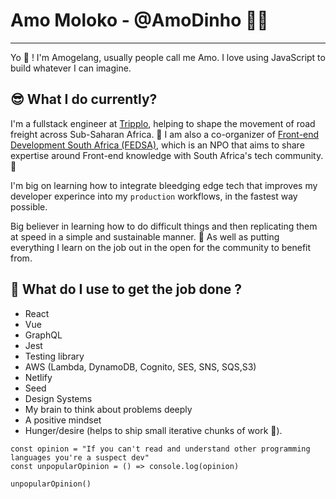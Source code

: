 # Amo Moloko - @AmoDinho 🧜‍♂️

<hr/>

Yo 🤙 ! I'm Amogelang, usually people call me Amo. I love using JavaScript to build whatever I can imagine.

## 😎 What I do currently?

I'm a fullstack engineer at [Tripplo](https://tripplo.co/), helping to shape the movement of road freight across Sub-Saharan Africa. 🚚  I am also a co-organizer of [Front-end Development South Africa (FEDSA)](https://fedsa.org/), which is an NPO that aims to share expertise around Front-end knowledge with South Africa's tech community. 🤝

I'm big on learning how to integrate bleedging edge tech that improves my developer experince into my `production` workflows, in the fastest way possible. 

Big believer in learning how to do difficult things and then replicating them at speed in a simple and sustainable manner. 🧁 As well as putting everything I learn on the job out in the open for the community to benefit from. 


## 🧨 What do I use to get the job done ?

* React
* Vue
* GraphQL
* Jest
* Testing library
* AWS (Lambda, DynamoDB, Cognito, SES, SNS, SQS,S3)
* Netlify
* Seed
* Design Systems
* My brain to think about problems deeply
* A positive mindset
* Hunger/desire (helps to ship small iterative chunks of work 🐐).

```
const opinion = "If you can't read and understand other programming languages you're a suspect dev"
const unpopularOpinion = () => console.log(opinion)

unpopularOpinion()

```
